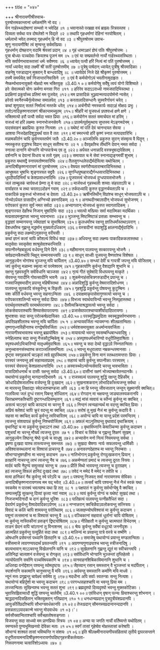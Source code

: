 +++
title = "०४०"

+++
श्रीनारायणीश्रीरुवाच-  
पुरुषोत्तमकान्तानां धर्मकर्माणि नो वद ।  
येन गार्हस्थ्यदोषाणां सम्भवो न भवेदिह ॥१ ॥
भवानास्ते परब्रह्म वयं ब्राह्म्यः स्त्रियस्तव ।  
दिव्यता सर्वथा यत्र दोषलेशो न विद्यते ॥२ ॥
तथापि गृहधर्माणां देहिनां नरयोषिताम् ।  
धर्मलाभो भवेत् तस्माद् गृहधर्मान् हि नो वद ॥३ ॥
श्रीपुरुषोत्तम उवाच-  
शृणु नारायणीश्रि! त्वं शृण्वन्तु सर्वमत्प्रियाः ।  
गृहधर्मान् दोषहरान् वदामि श्रेयसां प्रदान् ॥४ ॥
गृहं धामाऽक्षरं ज्ञेयं पतिः श्रीपुरुषोत्तमः ।  
पुत्रा बोध्याः पञ्चदेवाः क्रियाश्च पूजनं मम ॥५ ॥
एवं या सम्प्रवर्तन्ते नार्यो गार्हस्थ्यसंस्थिताः ।  
मयि सर्वार्पणभावास्तासां धर्मः सवैष्णवः ॥६ ॥
ध्यायेत् पत्यौ हरिं नित्यं मां पतिं पुरुषोत्तमम् ।  
नार्यां ध्यायेत् सदा लक्ष्मीं श्रीं सतीं पुरुषोत्तमीम् ॥७ ॥
पुत्रेषु पार्षदान् ध्यायेत् पुत्रीषु श्रीरमादिकाः ।  
वाहनेषु गरुडाद्यान् मुक्तान् वै बान्धवादिषु ॥८ ॥
ध्यायेदेवं निजे देहे श्रीकृष्णं पुरुषोत्तमम् ।  
तस्मै समर्पयेत् सर्वं निजान्तरनिवासिने ॥९ ॥
एवं वै कर्मयोगोऽयं भवतीनामुदाहृतः ।  
नैष्कर्म्यभावनायुक्तो मोक्षदो मम भक्तियुक् ॥3.40.१ ०॥
कर्मयोगेषु सर्वेषु त्वयं योगो विशिष्यते ।  
हरेः सेवात्मको योगः कर्मणा मनसा गिरा ॥११ ॥
हरिरेव सदाऽऽराध्यो नामजपादिभिस्तथा ।  
प्रदक्षिणां प्रकुर्याच्च प्रतिमां मम पूजयेत् ॥१२॥
मम प्रासादिकं भुञ्ज्यान्मत्पादयोर्मनो न्यसेत् ।  
हरेरग्रे स्वनैरुच्चैर्नृत्येत्तथा समालपेत् ॥१३ ॥
करतालादिसन्धानैः सुस्वरैर्गायनं चरेत् ।  
कथां शृणुयात् सततं निर्माल्यं मस्तके धरेत् ॥१४॥
अर्चनीयो नमस्कार्यः सदाऽहं मोक्षदः प्रभुः ।  
ततोऽनादिकृष्णनारायणं श्रीकान्तमच्युतम् ॥१५॥
श्रीहरिं मां पूजयध्वं प्रपश्यध्वं क्षणे क्षणे ।  
भक्तिमत्यो हरौ पत्यौ सर्वदा भवत प्रियाः ॥१६॥
कर्मयोगेन सततं समार्चयत मां हरिम् ।  
यजध्वं मां हरिं लक्ष्म्यः स्नानभोजनसेवनैः ॥१७॥
प्रातर्मत्पूर्वमुत्थाय सुप्तस्य मेऽङ्गमर्दनम् ।  
पादसंवाहनं ब्रह्मप्रियाः कुरुत नित्यशः ॥१ ८॥
यथेष्टं मां पतिं देवं चानन्दयत सेवया ।  
आशया निजदेहादिशुद्ध्यर्थं यात वै ततः ॥१९॥
मां स्मरन्त्यो हरिं कृष्णं स्नात मत्पादवारिभिः ।  
मन्नामकीर्तनं चापि कुर्वन्त्यस्तर्पणं जलैः ॥3.40.२०॥
अञ्जलिभिः प्रकुरुत सुरान् संस्मृत्य वै पितॄन् ।  
नमस्कुरुत वृद्धांश्च विप्रान् साधून् सतीश्च गाः ॥२ १ ॥
दैववृक्षाँश्च तीर्थानि देवान् नमत सर्वदा ।  
स्नात्वा दानानि योग्यानि योग्यपात्रेभ्य एव तु ॥२२॥
अर्पयत धनान्नादि वस्त्रभूषाद्यपेक्षितम् ।  
दर्शनानि च देवानां विधाय च ततो गृहम् ॥२३॥
समायात च मे सेवां स्नानाद्यङ्गमयीं शुभाम् ।  
प्रकुरुत यथावद्वै स्नापयतोष्णवारिभिः ॥२४॥
तैलसुगन्धलेपाद्यैर्मर्दयित्वा यथोचितम् ।  
अनादिश्रीकृष्णनारायणं मां पुरुषोत्तमम् ॥२५॥
वेषयत स्वर्णरौप्यताराम्बरादिभिस्तथा ।  
आभूषयत भूषाभिः शृङ्गारयत सद्द्रवैः ॥२६॥
सुगन्धिपुष्पहाराद्यैर्गन्धसारादिभिस्तथा ।  
धूपदीपादिभिर्मां च केशप्रसाधनादिभिः ॥२७॥
पूजयस्त्वं भोजयध्वं दुग्धपायसभोजनैः ।  
जलं ताम्बूलकं चार्पयध्वं प्रेम्णा तु मे सदा ॥२८॥
मार्जयध्वं गृहस्थलीः शय्याः संहरताऽपि च ।  
वार्याहरत च तथा चरताऽऽदोहनं गवाम् ॥२९॥
तर्कदध्यादि कुरुत वृद्धानर्चयताऽपि च ।  
पाकादिकं प्रकुरुध्वं भोजयध्वं च देवताः ॥3.40.३०॥
ऋषीनतिथीन् विप्रांश्च साधून् भोजयताऽपि च ।  
गोभ्योऽर्पयत ग्रासादीन् अग्निभ्यो हवनादिकम् ॥३ १॥
अनाथदीनबालादीन् भोजयध्वं सुभोजनम् ।  
परोपकारं कुरुत सूर्यं नमत सर्वदा ॥३२॥
अभ्यागतान् भोजयध्वं कुरुत स्वागतादिकम् ।  
शृङ्गारयत देहाँश्च निजान् भूषादिभिः सदा ॥३३॥
भवत्यो मत्प्रियाः सर्वा मदात्मिका मदर्थिकाः ।  
मत्प्रसादमनुप्राप्ता भवन्तु भावनाभराः ॥३४॥
भुञ्जन्तु मिष्टमिष्टान्नं प्रसन्नाः सम्भवन्तु च ।  
वृद्धाज्ञां सम्मानयन्तु ज्येष्ठाज्ञां च सुभाषितम् ॥३५॥
कुलधर्मांश्च रक्षन्तु ज्ञातिधर्मांस्तथाऽपरान् ।  
देशधर्मांश्च गृह्णन्तु मद्धर्मान् मुख्यतोऽधिकान् ॥३६॥
वस्त्रादीनां सदाशुद्धिं क्षालनाद्यैर्मृदादिभिः ।  
प्रकुर्वन्तु सदा लक्ष्म्योऽनुसरन्तु वरीयसीः ।  
कथां ज्ञानं कलां चापि कौशल्यं विविधं सदा ॥३७॥
अधियन्तु सदा लक्ष्म्यः पाकादिककलास्तथा ।  
मातृसेवाः स्वसृसेवा श्वश्रूसेवाश्चरन्त्विति ।  
सपत्नीस्नेहबाहुल्यं वर्धयन्तु दिने दिने ॥३८॥
महीमानान् पालयन्तु सत्कारयन्तु भोजनैः ।  
सर्वप्रदानकैश्चापि भिक्षून् सम्मानयन्त्वपि ॥३ ९॥
साधून् साध्वीः पूजयन्तु वैष्णवांश्च विशेषतः ।  
आनुकूल्येन भोगांश्च भुञ्जन्तु मपि चार्पितान् ॥3.40.४०॥
सन्ध्यां देवीं च गायत्रीं जपन्तु मयि योजिताम् ।  
जपं कुर्वन्तु मन्नाम्ना स्मृत्वा मां परमेश्वरम् ॥४१॥
गृहकार्याणि कुर्वन्तु वैशद्यानि शुभानि च ।  
रक्षन्तु गृहवस्तूनि सर्वविधानि चाञ्जसा ॥४२॥
नृत्यं गीतं सुवेषादि विधापयन्तु मत्कृते ।  
सेवयन्तु गवादीनि गोवत्सादीनि भावनैः ॥४३ ॥
शुकमेनाहंसचित्रगरुडादीन् प्रपान्तु च ।  
गजवाजिवृषभादीन् प्रपान्तु महिषीस्तथा ॥४४॥
अन्नादिशुद्धिं कुर्वन्तु वेषवारादिशोधनम् ।  
पालयन्तु सूतकादि संस्कुर्वन्तु च विकृतीः ॥४५॥
गृहशुद्धिं प्रकुर्वन्तु पोषयन्तु कुटुम्बिनः ।  
यशः कीर्तिं वर्धयन्तु भवन्तु सहनाऽन्विताः ॥४६ ॥
दयाक्षमाकृपासेवागुणवत्यो भवन्तु च ।  
परोपकारशालिन्यो भवन्तु सर्वदा प्रियाः ॥४७॥
विभज्य स्वार्थयायिन्यो भवन्तु निस्पृहास्तथा ।  
परार्थवृत्तयश्चापि परमार्थपरायणाः ॥४८॥
दैवपैव्यक्रियाश्रद्धावत्यो भवन्तु सर्वदा ।  
लोकसेवापराश्चापि शिष्यासेवापरायणाः ॥४९॥
प्रजासेवापराश्चाप्याशीर्वादादिपरायणाः ।  
शुभाशयाः सदा सन्तु परोत्कर्षप्रदायिकाः ॥3.40.५०॥
परस्मृद्धिप्रमुदिताः स्वस्मृद्ध्यर्पणभावनाः ।  
अपरिग्रहशीलाश्च भवन्तु मयि चार्पिताः ॥५ १ ॥
अन्यायवर्जिता न्यायमग्नाः शीलव्रतान्विताः ।  
तृष्णागृध्नाविहीनाश्च रागद्वेषविवर्जिताः ॥५२॥
धर्मवंशसमायुक्ता अधर्मान्वयवर्जिताः ।  
नारायणीस्वभावाश्च भवन्तु ब्रह्मयोषितः ॥५३॥
मायावत्यो भवन्तु स्वसम्बन्धिबान्धवादिषु ।  
स्नेहिल्यश्च सदा सन्तु नैजकौटुम्बिकेषु च ॥५४॥
अस्पृश्यधर्मचारिण्यो वधूरीतिमुपाश्रिताः ।  
स्पृश्यधर्माऽभिचारिण्यो मातृधर्ममुपाश्रिताः ॥६५॥
भवन्तु च सदा देव्यो वृद्धाऽग्रे निम्नतान्विताः ।  
अनुच्चासनसंस्थाश्च कराञ्जलिसमन्विताः ॥५६॥
भवन्तु मधुरालापा नम्रकन्धरमानसाः ।  
दृष्ट्वा स्वगृहकार्यं चाऽकृतं त्वग्रे ह्युपस्थितम् ॥५७॥
प्रकुर्वन्तु विना मानं स्तब्धतामन्तराः प्रियाः ।  
परस्परं जनयन्तु हर्षं सहाय्यताप्रदम् ॥५८॥
सहाय्यं चापि कुर्वन्तु सपत्नीकाः परस्परम् ।  
परस्परं सेवयन्तु केशप्रसाधनादिभिः ॥५९॥
अस्वास्थ्येऽन्योन्यसेवादि चरन्तु भावभाविताः ।  
पात्रादिशोधनार्थं च दासीः रक्षन्तु सर्वदा ॥3.40.६०॥
दासीनां रक्षणं भोज्याम्बरवेतनदानकैः ।  
यथायोग्यं प्रकुर्वन्तु मानदानादिभावनैः ॥६ १ ॥
राजस्वल्यं पालयन्तु शुद्धिं रक्षन्तु दैहिकीम् ।  
क्रोधादिदोषजाताँश्च वर्जयन्तु हि दुःखदान् ॥६२॥
सुखनाशकरान् लोभादिकाँस्त्यजन्तु सर्वथा ।  
मा मारयन्तु लिक्षाद्याः स्वेदजाश्चाण्डजा अपि ॥६३ ॥
मा हि घ्नन्तु जीवजातान् जन्तुन् सूक्ष्मानपि क्वचित्॥
गालयित्वा जलं दुग्धं रसान् पिबन्तु शोधितान् ॥६४॥
रोगदान् मा भक्षयन्तु जाड्यालस्यकरानपि ।  
चित्तभ्रामणकाँश्चापि दुष्टगन्धादिसम्भृतान् ॥६१॥
मद्यं मांसं व्यवायं च स्तैन्यं कुर्वन्तु मा क्वचित् ।  
असत्यं चाऽनृतं चापि कापट्यं मा चरन्तु वै ॥६६॥
निन्दनं त्वन्यहान्यर्थं मा वदन्तु क्वचित् प्रियाः ।  
अप्रियं क्लेशदं चापि क्रूरं वदन्तु मा क्वचित् ॥६७॥
सरोषं तु मुखं नैजं मा कुर्वन्तु कदापि वै ।  
सहसा मा क्वचित् कार्यं कुर्वन्तु त्वविचारितम् ॥६८॥
अयोग्यं चापि मा यान्तु प्रदेशं परमन्दिरम् ।  
त्यजन्तु संशयापन्नं कुर्वन्तु निश्चयोर्जितम् ॥६९॥
अफलं माऽनुतिष्ठन्तु वृथावादं वृथाक्रियाम् ।  
वृथानिद्रां च मा प्रकुर्वन्तु वृथाऽटनं तथा ॥3.40.७० ॥
वृथाविघ्नानि केषाञ्चिन्मा कुर्वन्तु कदाचन ।  
पशुचर्यां मा चरन्तु मौर्ख्यं त्यजन्तु दूरतः ॥७ १ ॥
विचारं च विवेकं च गृह्णन्तु शिक्षणं सुखम् ।  
आनुकूल्येन तिष्ठन्तु श्रेष्ठे पूज्ये च साधुषु ॥७२॥
अभ्यासेन मनो नित्यं नियमयन्तु सर्वथा ।  
इषणा दुःखदा याश्च तास्त्यजन्तु समन्ततः ॥७३ ॥
सुखदा चैषणाः नार्यः सफलयन्तु धार्मिकीः ।  
अविश्वासस्थलानां मा विश्वासं प्राचरन्तु वै ॥७४॥
अनावरणदेहाश्च मा भवन्तु निरम्बराः ।  
सौभाग्याभूषणहीना मा भवन्तु कदाचन ॥७५॥
नातिभोगान् प्रकुर्वन्तु रोगदुःखकरान् प्रियान् ।  
व्रतहानिं नाचरन्तु लाभं त्यजन्तु नैव च ॥७६॥
अकर्मण्यतां प्रमादं च त्यजन्तु दूरतः स्त्रियः ।  
मार्दवं चापि नैपुण्यं समुत्साहं चरन्तु च ॥७७॥
प्रीतिं मिथो भावयन्तु त्यजन्तु च दुराग्रहम् ।  
हठं त्यजन्तु विफलं हानिदं दुःखदं तथा ॥७८॥
तवेदं न ममेदं वै ममेदं न तवेति च ।  
मत्वा हानिकरं नैव कुर्वन्तु स्वे परेऽपि च ॥७९॥
पश्यन्तु निजवत् सर्वा नारायणस्य सेविकाः ।  
अनादिश्रीकृष्णनारायणस्य मम यद् भवेत् ॥3.40.८०॥
तत्सर्वं चापि पश्यन्तु नैजं नैजं स्वकं यथा ।  
स्वकमेव न पारक्यं भवत्यश्च यथा हि तत् ॥८ १ ॥
पक्षपातं न कुर्वन्तु सर्वभोग्येषु वै क्वचित् ।  
सम्पत्स्मृद्धिं सुरक्षन्तु दिव्यां कृत्वा नवां नवाम् ॥८२॥
व्ययं कुर्वन्तु योग्यं च यथेष्टं सुखदं तथा ।  
निजजन्मदिनादौ च दानं कुर्वन्तु भूरिशः ॥८३॥
पातिव्रत्यं पालयन्तु पत्नीव्रतैधितं सदा ।  
देवार्पणं प्रकुर्वन्तु वैश्वदेवादिकाऽर्पणम् ॥८४॥
नग्नान्नरान् क्वचिन्नैवाऽवलोकयन्तु सत्स्त्रियः ।  
विवादं च कलिं चापि शामयन्तु परोत्थितम् ॥८६॥
जलवह्न्योघविश्वासं मा कुर्वन्तु कदाचन ।  
पशूनां तत्समानां च मा विश्वासं चरन्तु वै ॥८६॥
वञ्चिकानां सहवासं धूर्तानां चापि योषिताम् ।  
मा कुर्वन्तु नास्तिकीनां प्रसङ्गं द्विष्टयोषिताम् ॥८७॥
नीतिक्षतौ न कुर्वन्तु चात्मघातं विभेदनम् ।  
ताडनं छेदनं वापि चांऽगानां तु विनाशनम् ॥८८॥
श्रेयः कुर्वन्तु सर्वेषां वधूट्यो जननीदृशः ।  
आत्महितं प्रकुर्वन्तु पत्युर्हितं सदा तथा ॥८९॥
मालिन्यं मा प्ररक्षन्तु पात्रे वस्त्रे च वर्ष्मणि ।  
ओषधानि प्रसेवन्तां पथ्यानि हितदानि च ॥3.40.९०॥
समाजेषु यथायोग्यं प्रयान्तु मण्डलान्विताः ।  
स्त्रीसमाजे त्वग्रगण्यपदार्थं प्रयतन्त्वपि ॥९१ ॥
अग्रगण्यगुणाढ्याश्च भवन्तु स्त्रीजनादिषु ।  
बाल्यभावान् माऽऽचरन्तु विखेलनानि यानि च ॥९२॥
सुखेलनानि गृह्णन्तु द्यूतं मा स्वीचरन्त्वपि ।  
अतिनिद्रां चात्यशनं वर्जयन्तु च रोगकृत् ॥९३॥
सर्वविधानि भोग्यानि भुञ्जन्तां तृप्तिहेतवे ।  
न्यायोपेतानि सर्वाणि पञ्चविषयकाणि च ॥९४॥
यानवाहनशिबिकाविमानानि शुभानि च ।  
अधिरुह्य वनोद्देशान् पश्यन्तु व्योमदृष्टयः ॥९५॥
जैह्व्यान् रसान् समस्तान् वै भुञ्जन्तां च मदर्पितान् ।  
स्पार्शनानि सकामानि चानुभवन्तु वै मयि ॥९६॥
अर्पयन्तु समस्तानि कर्माणि मयि माधवे ।  
न्यूनं मत्तः प्रगृह्णन्तु चापेक्ष्यं सर्वमेव तु ॥९७॥
मदधीना अपि सर्वाः स्वतन्त्राः सन्तु नित्यशः ।  
यथायोग्यं बहिर्दृशो मा भवन्तु कदाचन ॥९८॥
परगन्धसहाश्चापि मा भवन्तु प्रिया मम ।  
लज्जान्विताः सुखिन्यश्च भवन्तु सततं शुभा ॥९९॥
ब्रह्मदृश्यो दिव्यदृश्यो भवन्तु मुक्तकोटिकाः ।  
भूवारिवह्निवाय्वादौ शुद्धिं पश्यन्तु चार्तवीम् ॥3.40.१ ००॥
एवंविधान् वृषान् पत्न्यः प्रियाश्चरन्तु शोभनान् ।  
श्राद्धदानादिसहितान् भक्तियुक्तान् गतिप्रदान् ॥१० १॥
धनधान्यप्रदान् पुत्रपुत्रीवंशप्रदानपि ।  
आयुःकीर्तिप्रदाँश्चापि सौभाग्यवर्धकानपि ॥१ ०२॥
तेजःप्रदान् सौमनस्यप्रदानानन्ददानपि ।  
प्रसन्नताऽऽपादकान्मे भवन्तु मोदवार्धयः ॥१ ०३।'।  
सर्वसौख्यान्विताश्चापि सर्वेच्छातोषसङ्गताः ।  
विजयन्तु सदा साध्व्यो मम प्राणप्रियाः स्त्रियः ॥१ ०४॥
अन्या या जगति नार्यो वर्तिष्यन्ते यथोदितम् ।  
रमण्यस्ते पुण्यभूमिखनयो देविका मताः ॥१ ०५॥
स्वर्गं तासां गृहेष्वेव मोक्षस्तासां करेष्वपि ।  
सौभाग्यं शाश्वतं तासां भविष्यन्ति न संशयः ॥१ ०६॥
इति श्रीलक्ष्मीनारायणीयसंहितायां तृतीये द्वापरसन्ताने  
वधूगीतायामनादिश्रीकृष्णनारायणोपदिष्टगृहस्त्रीकर्तव्यता-  
निरूपणनामा चत्वारिंशोऽध्यायः ॥४० ॥
    
